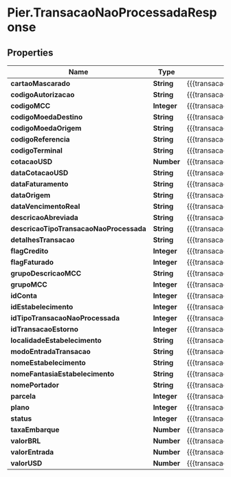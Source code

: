 # Pier.TransacaoNaoProcessadaResponse

## Properties
Name | Type | Description | Notes
------------ | ------------- | ------------- | -------------
**cartaoMascarado** | **String** | {{{transacao_nao_processada_response_cartao_mascarado_value}}} | [optional] 
**codigoAutorizacao** | **String** | {{{transacao_nao_processada_response_codigo_autorizacao_value}}} | [optional] 
**codigoMCC** | **Integer** | {{{transacao_nao_processada_response_codigo_mcc_value}}} | [optional] 
**codigoMoedaDestino** | **String** | {{{transacao_nao_processada_response_codigo_moeda_destino_value}}} | [optional] 
**codigoMoedaOrigem** | **String** | {{{transacao_nao_processada_response_codigo_moeda_origem_value}}} | [optional] 
**codigoReferencia** | **String** | {{{transacao_nao_processada_response_codigo_referencia_value}}} | [optional] 
**codigoTerminal** | **String** | {{{transacao_nao_processada_response_codigo_terminal_value}}} | [optional] 
**cotacaoUSD** | **Number** | {{{transacao_nao_processada_response_cotacao_usd_value}}} | [optional] 
**dataCotacaoUSD** | **String** | {{{transacao_nao_processada_response_data_cotacao_usd_value}}} | [optional] 
**dataFaturamento** | **String** | {{{transacao_nao_processada_response_data_faturamento_value}}} | [optional] 
**dataOrigem** | **String** | {{{transacao_nao_processada_response_data_origem_value}}} | [optional] 
**dataVencimentoReal** | **String** | {{{transacao_nao_processada_response_data_vencimento_value}}} | [optional] 
**descricaoAbreviada** | **String** | {{{transacao_nao_processada_response_descricao_abreviada_value}}} | [optional] 
**descricaoTipoTransacaoNaoProcessada** | **String** | {{{transacao_nao_processada_response_descricao_tipo_transacao_nao_processada_value}}} | [optional] 
**detalhesTransacao** | **String** | {{{transacao_nao_processada_response_detalhes_transacao_value}}} | [optional] 
**flagCredito** | **Integer** | {{{transacao_nao_processada_response_flag_credito_value}}} | [optional] 
**flagFaturado** | **Integer** | {{{transacao_nao_processada_response_flag_faturado_value}}} | [optional] 
**grupoDescricaoMCC** | **String** | {{{transacao_nao_processada_response_grupo_descricao_mcc_value}}} | [optional] 
**grupoMCC** | **Integer** | {{{transacao_nao_processada_response_grupo_mcc_value}}} | [optional] 
**idConta** | **Integer** | {{{transacao_nao_processada_response_id_conta_value}}} | [optional] 
**idEstabelecimento** | **Integer** | {{{transacao_nao_processada_response_id_estabelecimento_value}}} | [optional] 
**idTipoTransacaoNaoProcessada** | **Integer** | {{{transacao_nao_processada_response_id_tipo_transacao_nao_processada_value}}} | [optional] 
**idTransacaoEstorno** | **Integer** | {{{transacao_nao_processada_response_id_transacao_estorno_value}}} | [optional] 
**localidadeEstabelecimento** | **String** | {{{transacao_nao_processada_response_localidade_estabelecimento_value}}} | [optional] 
**modoEntradaTransacao** | **String** | {{{transacao_nao_processada_response_modo_entrada_transacao_value}}} | [optional] 
**nomeEstabelecimento** | **String** | {{{transacao_nao_processada_response_nome_estabelecimento_value}}} | [optional] 
**nomeFantasiaEstabelecimento** | **String** | {{{transacao_nao_processada_response_nome_fantasia_estabelecimento_value}}} | [optional] 
**nomePortador** | **String** | {{{transacao_nao_processada_response_nome_portador_value}}} | [optional] 
**parcela** | **Integer** | {{{transacao_nao_processada_response_numero_parcela_value}}} | [optional] 
**plano** | **Integer** | {{{transacao_nao_processada_response_plano_parcelamento_value}}} | [optional] 
**status** | **Integer** | {{{transacao_nao_processada_response_status_value}}} | [optional] 
**taxaEmbarque** | **Number** | {{{transacao_nao_processada_response_valor_taxa_embarque_value}}} | [optional] 
**valorBRL** | **Number** | {{{transacao_nao_processada_response_valor_brl_value}}} | [optional] 
**valorEntrada** | **Number** | {{{transacao_nao_processada_response_valor_entrada_value}}} | [optional] 
**valorUSD** | **Number** | {{{transacao_nao_processada_response_valor_usd_value}}} | [optional] 


